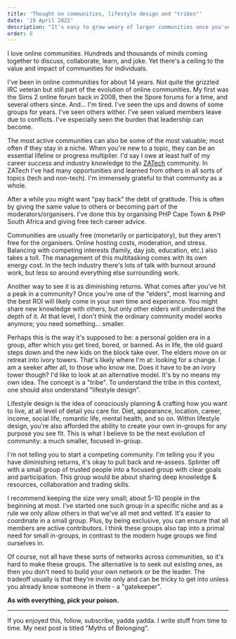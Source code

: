 ```yaml
---
title: 'Thought on communities, lifestyle design and "tribes"'
date: '19 April 2022'
description: "It's easy to grow weary of larger communities once you've been in them for a long time. What comes next?"
order: 8
---
```


I love online communities. Hundreds and thousands of minds coming together to discuss, collaborate, learn, and joke. Yet there's a ceiling to the value and impact of communities for individuals.

I've been in online communities for about 14 years. Not quite the grizzled IRC veteran but still part of the evolution of online communities. My first was the Sims 2 online forum back in 2008, then the Spore forums for a time, and several others since. And... I'm tired. I've seen the ups and downs of some groups for years. I've seen others wither. I've seen valued members leave due to conflicts. I've especially seen the burden that leadership can become.

The most active communities can also be some of the most valuable; most often if they stay in a niche. When you're new to a  topic, they can be an essential lifeline or progress multiplier. I'd say I owe at least half of my career success and industry knowledge to the [ZATech](https://www.zatech.co.za) community. In ZATech I've had many opportunities and learned from others in all sorts of topics (tech and non-tech). I'm immensely grateful to that community as a whole.

After a while you might want "pay back" the debt of gratitude. This is often by giving the same value to others or becoming part of the moderators/organisers. I've done this by organising PHP Cape Town & PHP South Africa and giving free tech career advice.

Communities are usually free (monetarily or participatory), but they aren't free for the organisers. Online hosting costs, moderation, and stress. Balancing with competing interests (family, day job, education, etc.) also takes a toll. The management of this multitasking comes with its own energy cost. In the tech industry there's lots of talk with burnout around work, but less so around everything else surrounding work.

Another way to see it is as diminishing returns. What comes after you've hit a peak in a community? Once you're one of the "elders", most learning and the best ROI will likely come in your own time and experience. You might share new knowledge with others, but only other elders will understand the depth of it. At that level, I don't think the ordinary community model works anymore; you need something... smaller.

Perhaps this is the way it's supposed to be: a personal golden era in a group, after which you get tired, bored, or banned. As in life, the old guard steps down and the new kids on the block take over. The elders move on or retreat into ivory towers. That's likely where I'm at: looking for a change. I am a seeker after all, to those who know me. Does it have to be an ivory tower though? I'd like to look at an alternative model. It's by no means my own idea. The concept is a "tribe". To understand the tribe in this context, one should also understand "lifestyle design".

Lifestyle design is the idea of consciously planning & crafting how you want to live, at all level of detail you care for. Diet, appearance, location, career, income, social life, romantic life, mental health, and so on. Within lifestyle design, you're also afforded the ability to create your own in-groups for any purpose you see fit. This is what I believe to be the next evolution of community: a much smaller, focused in-group.

I'm not telling you to start a competing community. I'm telling you if you have diminishing returns, it's okay to pull back and re-assess. Splinter off with a small group of trusted people into a focused group with clear goals and participation. This group would be about sharing deep knowledge & resources, collaboration and trading skills.

I recommend keeping the size very small; about 5-10 people in the beginning at most. I've started one such group in a specific niche and as a rule we only allow others in that we've all met and vetted. It's easier to coordinate in a small group. Plus, by being exclusive, you can ensure that all members are active contributors. I think these groups also tap into a primal need for small in-groups, in contrast to the modern huge groups we find ourselves in.

Of course, not all have these sorts of networks across communities, so it's hard to make these groups. The alternative is to seek out existing ones, as then you don't need to build your own network or be the leader. The tradeoff usually is that they're invite only and can be tricky to get into unless you already know someone in them - a "gatekeeper".

**As with everything, pick your poison.**

--- 

If you enjoyed this, follow, subscribe, yadda yadda. I write stuff from time to time. My next post is titled "Myths of Belonging".
